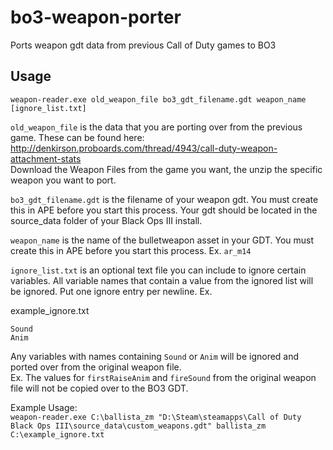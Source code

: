 # bo3-weapon-porter
Ports weapon gdt data from previous Call of Duty games to BO3


## Usage
`weapon-reader.exe old_weapon_file bo3_gdt_filename.gdt weapon_name [ignore_list.txt]`  

`old_weapon_file` is the data that you are porting over from the previous game.  These can be found here: http://denkirson.proboards.com/thread/4943/call-duty-weapon-attachment-stats  
Download the Weapon Files from the game you want, the unzip the specific weapon you want to port.  
  
`bo3_gdt_filename.gdt` is the filename of your weapon gdt. You must create this in APE before you start this process.  Your gdt should be located in the source_data folder of your Black Ops III install.  
  
`weapon_name` is the name of the bulletweapon asset in your GDT.  You must create this in APE before you start this process.  Ex. `ar_m14`  
  
`ignore_list.txt` is an optional text file you can include to ignore certain variables.  All variable names that contain a value from the ignored list will be ignored.  Put one ignore entry per newline.  Ex.  
  
example_ignore.txt  
```
Sound
Anim
```  
Any variables with names containing `Sound` or `Anim` will be ignored and ported over from the original weapon file.  
Ex. The values for `firstRaiseAnim` and `fireSound` from the original weapon file will not be copied over to the BO3 GDT.  
  
Example Usage:  
`weapon-reader.exe C:\ballista_zm "D:\Steam\steamapps\Call of Duty Black Ops III\source_data\custom_weapons.gdt" ballista_zm C:\example_ignore.txt`  


